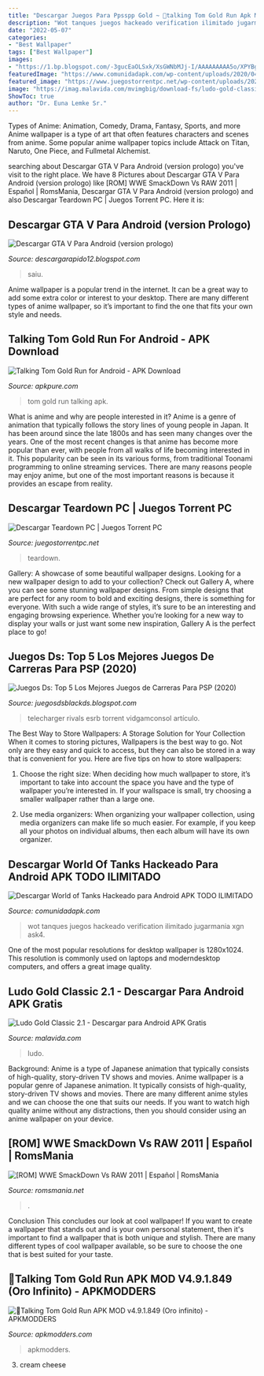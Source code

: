 ```yaml
---
title: "Descargar Juegos Para Ppsspp Gold ~ 🥇talking Tom Gold Run Apk Mod V4.9.1.849 (oro Infinito)"
description: "Wot tanques juegos hackeado verification ilimitado jugarmania xgn ask4"
date: "2022-05-07"
categories:
- "Best Wallpaper"
tags: ["Best Wallpaper"]
images:
- "https://1.bp.blogspot.com/-3gucEaOLSxk/XsGWNbMJj-I/AAAAAAAAA5o/XPYBgg3rm8k2g6SXvoONnnChxRXGCXEKwCK4BGAsYHg/w1200-h630-p-k-no-nu/Portada-para-Web.jpg"
featuredImage: "https://www.comunidadapk.com/wp-content/uploads/2020/04/world-of-tanks-hackeado-min.jpg"
featured_image: "https://www.juegostorrentpc.net/wp-content/uploads/2020/10/Teardown-2.jpg"
image: "https://imag.malavida.com/mvimgbig/download-fs/ludo-gold-classic-30379-7.jpg"
ShowToc: true
author: "Dr. Euna Lemke Sr."
---
```



Types of Anime: Animation, Comedy, Drama, Fantasy, Sports, and more
Anime wallpaper is a type of art that often features characters and scenes from anime. Some popular anime wallpaper topics include Attack on Titan, Naruto, One Piece, and Fullmetal Alchemist.

	

		
searching about Descargar GTA V Para Android (version prologo) you've visit to the right place. We have 8 Pictures about Descargar GTA V Para Android (version prologo) like [ROM] WWE SmackDown Vs RAW 2011 | Español | RomsMania, Descargar GTA V Para Android (version prologo) and also Descargar Teardown PC | Juegos Torrent PC. Here it is:
		
    
## Descargar GTA V Para Android (version Prologo)

<img loading=lazy src="https://1.bp.blogspot.com/-3gucEaOLSxk/XsGWNbMJj-I/AAAAAAAAA5o/XPYBgg3rm8k2g6SXvoONnnChxRXGCXEKwCK4BGAsYHg/w1200-h630-p-k-no-nu/Portada-para-Web.jpg" onerror="this.onerror=null;this.src='https://tse1.mm.bing.net/th?id=OIP.pWfV0UOooC1i0MWqQmguDAHaD4&amp;pid=15.1';" alt="Descargar GTA V Para Android (version prologo)">

_Source: descargarapido12.blogspot.com_

>saiu. 

	

Anime wallpaper is a popular trend in the internet. It can be a great way to add some extra color or interest to your desktop. There are many different types of anime wallpaper, so it’s important to find the one that fits your own style and needs.

    
## Talking Tom Gold Run For Android - APK Download

<img loading=lazy src="https://image.winudf.com/v2/image1/Y29tLm91dGZpdDcudGFsa2luZ3RvbWdvbGRydW5fc2NyZWVuXzEyXzE1NjE2NDQwMjFfMDY5/screen-12.jpg?fakeurl=1&amp;type=.jpg" onerror="this.onerror=null;this.src='https://tse4.mm.bing.net/th?id=OIP.8DMTWaP8DHX_hdexjtPkcQHaL2&amp;pid=15.1';" alt="Talking Tom Gold Run for Android - APK Download">

_Source: apkpure.com_

>tom gold run talking apk. 

	

What is anime and why are people interested in it?
Anime is a genre of animation that typically follows the story lines of young people in Japan. It has been around since the late 1800s and has seen many changes over the years. One of the most recent changes is that anime has become more popular than ever, with people from all walks of life becoming interested in it. This popularity can be seen in its various forms, from traditional Toonami programming to online streaming services. There are many reasons people may enjoy anime, but one of the most important reasons is because it provides an escape from reality.

    
## Descargar Teardown PC | Juegos Torrent PC

<img loading=lazy src="https://www.juegostorrentpc.net/wp-content/uploads/2020/10/Teardown-2.jpg" onerror="this.onerror=null;this.src='https://tse1.mm.bing.net/th?id=OIP.dU8L0hkqvtwDcLd4VHMmJwHaD4&amp;pid=15.1';" alt="Descargar Teardown PC | Juegos Torrent PC">

_Source: juegostorrentpc.net_

>teardown. 

	

Gallery: A showcase of some beautiful wallpaper designs.
Looking for a new wallpaper design to add to your collection? Check out Gallery A, where you can see some stunning wallpaper designs. From simple designs that are perfect for any room to bold and exciting designs, there is something for everyone. With such a wide range of styles, it’s sure to be an interesting and engaging browsing experience. Whether you’re looking for a new way to display your walls or just want some new inspiration, Gallery A is the perfect place to go!





	
	
    
## Juegos Ds: Top 5 Los Mejores Juegos De Carreras Para PSP (2020)

<img loading=lazy src="https://1.bp.blogspot.com/-o-pSLxm1w5A/X0lhLx5bHDI/AAAAAAAAC8M/-av5xa857-cNzlA0CauaKL_oORrfHxT4ACNcBGAsYHQ/s1600/014633152623.jpg" onerror="this.onerror=null;this.src='https://tse2.mm.bing.net/th?id=OIP.oZSSmTG09wiWvG3TwvmNRgHaMx&amp;pid=15.1';" alt="Juegos Ds: Top 5 Los Mejores Juegos de Carreras Para PSP (2020)">

_Source: juegosdsblackds.blogspot.com_

>telecharger rivals esrb torrent vidgamconsol artículo. 

	

The Best Way to Store Wallpapers: A Storage Solution for Your Collection
When it comes to storing pictures, Wallpapers is the best way to go. Not only are they easy and quick to access, but they can also be stored in a way that is convenient for you. Here are five tips on how to store wallpapers:
1) Choose the right size: When deciding how much wallpaper to store, it’s important to take into account the space you have and the type of wallpaper you’re interested in. If your wallspace is small, try choosing a smaller wallpaper rather than a large one.

2) Use media organizers: When organizing your wallpaper collection, using media organizers can make life so much easier. For example, if you keep all your photos on individual albums, then each album will have its own organizer.

    
## Descargar World Of Tanks Hackeado Para Android APK TODO ILIMITADO

<img loading=lazy src="https://www.comunidadapk.com/wp-content/uploads/2020/04/world-of-tanks-hackeado-min.jpg" onerror="this.onerror=null;this.src='https://tse1.mm.bing.net/th?id=OIP.bCBFJyFNu5TjARHVILGSzwHaE8&amp;pid=15.1';" alt="Descargar World of Tanks Hackeado para Android APK TODO ILIMITADO">

_Source: comunidadapk.com_

>wot tanques juegos hackeado verification ilimitado jugarmania xgn ask4. 

	

One of the most popular resolutions for desktop wallpaper is 1280x1024. This resolution is commonly used on laptops and moderndesktop computers, and offers a great image quality.

    
## Ludo Gold Classic 2.1 - Descargar Para Android APK Gratis

<img loading=lazy src="https://imag.malavida.com/mvimgbig/download-fs/ludo-gold-classic-30379-7.jpg" onerror="this.onerror=null;this.src='https://tse4.mm.bing.net/th?id=OIP.VyEf9l_KLJ8sG6fyouTikgHaO8&amp;pid=15.1';" alt="Ludo Gold Classic 2.1 - Descargar para Android APK Gratis">

_Source: malavida.com_

>ludo. 

	

Background: Anime is a type of Japanese animation that typically consists of high-quality, story-driven TV shows and movies.
Anime wallpaper is a popular genre of Japanese animation. It typically consists of high-quality, story-driven TV shows and movies. There are many different anime styles and we can choose the one that suits our needs. If you want to watch high quality anime without any distractions, then you should consider using an anime wallpaper on your device.

    
## [ROM] WWE SmackDown Vs RAW 2011 | Español | RomsMania

<img loading=lazy src="https://romsmania.net/wp-content/uploads/2019/09/wwe-smackdown-vs-raw-2011-usa-playstation-portable_1483385112-4.jpg" onerror="this.onerror=null;this.src='https://tse1.mm.bing.net/th?id=OIP.f95RAG9-unh3_kIrXqIbDQHaMz&amp;pid=15.1';" alt="[ROM] WWE SmackDown Vs RAW 2011 | Español | RomsMania">

_Source: romsmania.net_

>. 

	

Conclusion
This concludes our look at cool wallpaper! If you want to create a wallpaper that stands out and is your own personal statement, then it's important to find a wallpaper that is both unique and stylish. There are many different types of cool wallpaper available, so be sure to choose the one that is best suited for your taste.

    
## 🥇Talking Tom Gold Run APK MOD V4.9.1.849 (Oro Infinito) - APKMODDERS

<img loading=lazy src="https://apkmodders.com/wp-content/uploads/2020/04/Talking-Tom-Gold-Run.jpg" onerror="this.onerror=null;this.src='https://tse1.mm.bing.net/th?id=OIP.E_ckeHGszIw7OVSVYd6EDwHaHa&amp;pid=15.1';" alt="🥇Talking Tom Gold Run APK MOD v4.9.1.849 (Oro infinito) - APKMODDERS">

_Source: apkmodders.com_

>apkmodders. 

	

3. cream cheese 


